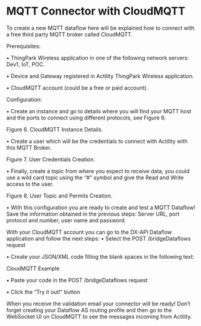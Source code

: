 # MQTT Connector with CloudMQTT


To create a new MQTT dataflow here will be explained how to connect with a free third party MQTT broker called CloudMQTT.

Prerequisites:

 •	ThingPark Wireless application in one of the following network servers: Dev1, IoT, POC.

 •	Device and Gateway registered in Actility ThingPark Wireless application.

 •	CloudMQTT account (could be a free or paid account).

Configuration:

•	Create an instance and go to details where you will find your MQTT host and the ports to connect using different protocols, see Figure 6.
 
Figure 6. CloudMQTT Instance Details.

•	Create a user which will be the credentials to connect with Actility with this MQTT Broker.
 
Figure 7. User Credentials Creation.

•	Finally, create a topic from where you expect to receive data, you could use a wild card topic using the “#” symbol and give the Read and Write access to the user.
 
Figure 8. User Topic and Permits Creation.

•	With this configuration you are ready to create and test a MQTT Dataflow! Save the information obtained in the previous steps: Server URL, port protocol and number, user name and password.

With your CloudMQTT account you can go to the DX-API Dataflow application and follow the next steps:
•	Select the POST /bridgeDataflows request

•	Create your JSON/XML code filling the blank spaces in the following text:

CloudMQTT Example

•	Paste your code in the POST /bridgeDataflows request

•	Click the “Try it out!” button

When you receive the validation email your connector will be ready! Don’t forget creating your Dataflow AS routing profile and then go to the WebSocket UI on CloudMQTT to see the messages incoming from Actility.
